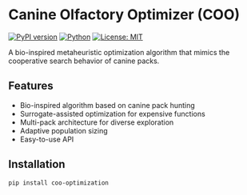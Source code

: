 # Canine Olfactory Optimizer (COO)

[![PyPI version](https://badge.fury.io/py/coo-optimization.svg)](https://badge.fury.io/py/coo-optimization)
[![Python](https://img.shields.io/pypi/pyversions/coo-optimization.svg)](https://pypi.org/project/coo-optimization/)
[![License: MIT](https://img.shields.io/badge/License-MIT-yellow.svg)](https://opensource.org/licenses/MIT)

A bio-inspired metaheuristic optimization algorithm that mimics the cooperative search behavior of canine packs.

## Features

- Bio-inspired algorithm based on canine pack hunting
- Surrogate-assisted optimization for expensive functions
- Multi-pack architecture for diverse exploration
- Adaptive population sizing
- Easy-to-use API

## Installation

```bash
pip install coo-optimization
```
